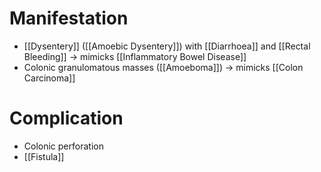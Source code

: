 # Manifestation
- [[Dysentery]] ([[Amoebic Dysentery]]) with [[Diarrhoea]] and [[Rectal Bleeding]] -> mimicks [[Inflammatory Bowel Disease]]
- Colonic granulomatous masses ([[Amoeboma]]) -> mimicks [[Colon Carcinoma]]

# Complication
- Colonic perforation
- [[Fistula]]
